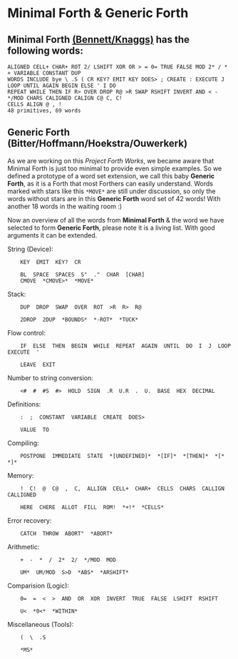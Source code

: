 # Minimal Forth & Generic Forth

## Minimal Forth [(Bennett/Knaggs)](http://www.euroforth.org/ef15/papers/knaggs.pdf) has the following words:

```
ALIGNED CELL+ CHAR+ ROT 2/ LSHIFT XOR OR > = 0= TRUE FALSE MOD 2* / * + VARIABLE CONSTANT DUP 
WORDS INCLUDE bye \ .S ( CR KEY? EMIT KEY DOES> ; CREATE : EXECUTE J LOOP UNTIL AGAIN BEGIN ELSE ' I DO 
REPEAT WHILE THEN IF R> OVER DROP R@ >R SWAP RSHIFT INVERT AND < - */MOD CHARS CALIGNED CALIGN C@ C, C! 
CELLS ALIGN @ , ! 
48 primitives, 69 words
```

## Generic Forth (Bitter/Hoffmann/Hoekstra/Ouwerkerk)

As we are working on this *Project Forth Works*, we became aware that Minimal Forth is just too minimal to provide even simple examples. So we defined a prototype of a word set extension, we call this baby **Generic Forth**, as it is a Forth that most Forthers can easily understand.
Words marked with stars like this `*MOVE*` are still under discussion, so only the words without stars are in this **Generic Forth** word set of 42 words! With another 18 words in the waiting room :)  

Now an overview of all the words from **Minimal Forth** & the word we have selected to form **Generic Forth**, please note it is a living list. With good arguments it can be extended.  

String (Device):
```
    KEY  EMIT  KEY?  CR
```
```
    BL  SPACE  SPACES  S"  ."  CHAR  [CHAR]
    CMOVE  *CMOVE>*  *MOVE*
```
Stack:
```
    DUP  DROP  SWAP  OVER  ROT  >R  R>  R@  
```
```
    2DROP  2DUP  *BOUNDS*  *-ROT*  *TUCK*
```
Flow control:
```
    IF  ELSE  THEN  BEGIN  WHILE  REPEAT  AGAIN  UNTIL  DO  I  J  LOOP  EXECUTE  '
```
```
    LEAVE  EXIT
```
Number to string conversion:
```
    <#  #  #S  #>  HOLD  SIGN  .R  U.R  .  U.  BASE  HEX  DECIMAL
```
Definitions:
```
    :  ;  CONSTANT  VARIABLE  CREATE  DOES>
```
```
    VALUE  TO
```
Compiling:
``` 
    POSTPONE  IMMEDIATE  STATE  *[UNDEFINED]*  *[IF]*  *[THEN]*  *[*  *]*
```
Memory:
```
    !  C!  @  C@  ,  C,  ALLIGN  CELL+  CHAR+  CELLS  CHARS  CALLIGN  CALLIGNED  
```
```
    HERE  CHERE  ALLOT  FILL  ROM!  *+!*  *CELLS*
```
Error recovery:
```
    CATCH  THROW  ABORT"  *ABORT*
```
Arithmetic:
```
    +  -  *  /  2*  2/  */MOD  MOD
```
```
    UM*  UM/MOD  S>D  *ABS*  *ARSHIFT*
```
Comparision (Logic):
```
    0=  =  <  >  AND  OR  XOR  INVERT  TRUE  FALSE  LSHIFT  RSHIFT
```
```
    U<  *0<*  *WITHIN*
```
Miscellaneous (Tools):
```
    (  \  .S
```
```
    *MS*
```
